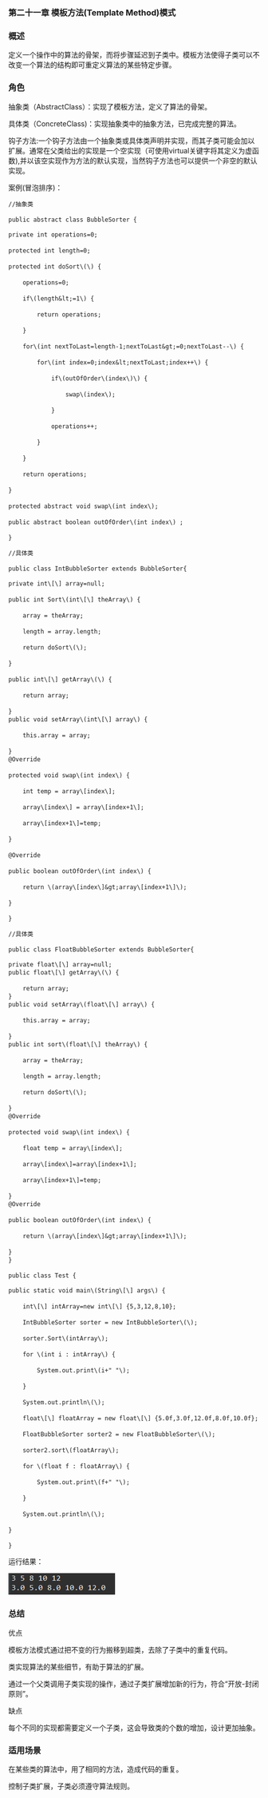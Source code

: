### 第二十一章 模板方法\(Template Method\)模式

### 概述

定义一个操作中的算法的骨架，而将步骤延迟到子类中。模板方法使得子类可以不改变一个算法的结构即可重定义算法的某些特定步骤。

### 角色

抽象类（AbstractClass）：实现了模板方法，定义了算法的骨架。

具体类（ConcreteClass\)：实现抽象类中的抽象方法，已完成完整的算法。

钩子方法:一个钩子方法由一个抽象类或具体类声明并实现，而其子类可能会加以扩展。通常在父类给出的实现是一个空实现（可使用virtual关键字将其定义为虚函数\),并以该空实现作为方法的默认实现，当然钩子方法也可以提供一个非空的默认实现。

案例\(冒泡排序\)：

`//抽象类`

`public abstract class BubbleSorter {`

```
private int operations=0;

protected int length=0;

protected int doSort\(\) {

    operations=0;

    if\(length&lt;=1\) {

        return operations;

    }

    for\(int nextToLast=length-1;nextToLast&gt;=0;nextToLast--\) {

        for\(int index=0;index&lt;nextToLast;index++\) {

            if\(outOfOrder\(index\)\) {

                swap\(index\);

            }

            operations++;

        }

    }

    return operations;

}

protected abstract void swap\(int index\);

public abstract boolean outOfOrder\(int index\) ;
```

`}`

`//具体类`

`public class IntBubbleSorter extends BubbleSorter{`

```
private int\[\] array=null;

public int Sort\(int\[\] theArray\) {

    array = theArray;

    length = array.length;

    return doSort\(\);

}

public int\[\] getArray\(\) {

    return array;

}
public void setArray\(int\[\] array\) {

    this.array = array;

}
@Override

protected void swap\(int index\) {

    int temp = array\[index\];

    array\[index\] = array\[index+1\];

    array\[index+1\]=temp;

}

@Override

public boolean outOfOrder\(int index\) {

    return \(array\[index\]&gt;array\[index+1\]\);

}
```

`}`

`//具体类`

`public class FloatBubbleSorter extends BubbleSorter{`

```
private float\[\] array=null;
public float\[\] getArray\(\) {

    return array;
}
public void setArray\(float\[\] array\) {

    this.array = array;

}
public int sort\(float\[\] theArray\) {

    array = theArray;

    length = array.length;

    return doSort\(\);

}
@Override

protected void swap\(int index\) {

    float temp = array\[index\];

    array\[index\]=array\[index+1\];

    array\[index+1\]=temp;

}
@Override

public boolean outOfOrder\(int index\) {

    return \(array\[index\]&gt;array\[index+1\]\);

}
}
```

`public class Test {`

```
public static void main\(String\[\] args\) {

    int\[\] intArray=new int\[\] {5,3,12,8,10};

    IntBubbleSorter sorter = new IntBubbleSorter\(\);

    sorter.Sort\(intArray\);

    for \(int i : intArray\) {

        System.out.print\(i+" "\);

    }

    System.out.println\(\);

    float\[\] floatArray = new float\[\] {5.0f,3.0f,12.0f,8.0f,10.0f};

    FloatBubbleSorter sorter2 = new FloatBubbleSorter\(\);

    sorter2.sort\(floatArray\);

    for \(float f : floatArray\) {

        System.out.print\(f+" "\);

    }

    System.out.println\(\);

}
```

`}`

运行结果：

![](/assets/image21_1.png)

### 总结

优点

模板方法模式通过把不变的行为搬移到超类，去除了子类中的重复代码。

类实现算法的某些细节，有助于算法的扩展。

通过一个父类调用子类实现的操作，通过子类扩展增加新的行为，符合“开放-封闭原则”。

缺点

每个不同的实现都需要定义一个子类，这会导致类的个数的增加，设计更加抽象。

### 适用场景

在某些类的算法中，用了相同的方法，造成代码的重复。

控制子类扩展，子类必须遵守算法规则。

